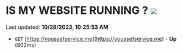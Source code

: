 # IS MY WEBSITE RUNNING ? [![](https://img.shields.io/static/v1?label=Sponsor&message=%E2%9D%A4&logo=GitHub&color=%23fe8e86)](https://github.com/sponsors/<username>)

Last updated: **10/28/2023, 10:25:53 AM**

- `GET` [https://youssefservice.me](https://youssefservice.me) - **Up** (802ms)
